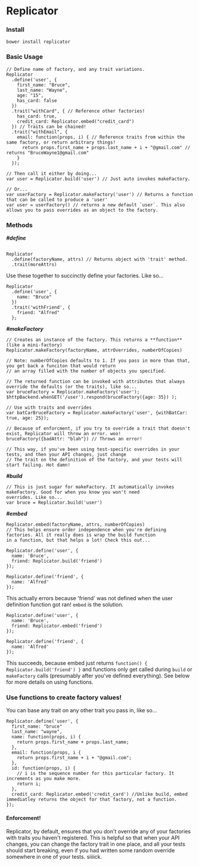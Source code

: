 # Replicator

### Install

`bower install replicator`

### Basic Usage

```
// Define name of factory, and any trait variations.
Replicator
  .define('user', {
    first_name: "Bruce",
    last_name: "Wayne",
    age: "15",
    has_card: false
  })
  .trait("withCard", { // Reference other factories!
    has_card: true,
    credit_card: Replicator.embed("credit_card")
  }) // Traits can be chained!
  .trait("withEmail", {
    email: function(props, i) { // Reference traits from within the same factory, or return arbitrary things!
      return props.first_name + props.last_name + i + "@gmail.com" // returns "BruceWayne1@gmail.com"
    }
  });

// Then call it either by doing...
var user = Replicator.build('user') // Just auto invokes makeFactory.

// Or...
var userFactory = Replicator.makeFactory('user') // Returns a function that can be called to produce a 'user'
var user = userFactory() // returns a new default `user`. This also allows you to pass overrides as an object to the factory.

```

### Methods

***#define***
```

Replicator
  .define(factoryName, attrs) // Returns object with 'trait' method.
  .trait(moreAttrs)

```
Use these together to succinctly define your factories. Like so...

```
Replicator
  .define('user', {
    name: "Bruce"
  })
  .trait('withFriend', {
    friend: "Alfred"
  };
```

***#makeFactory***
```
// Creates an instance of the factory. This returns a **function** (like a mini-factory)
Replicator.makeFactory(factoryName, attrOverrides, numberOfCopies)

// Note: numberOfCopies defaults to 1. If you pass in more than that, you get back a funciton that would return
// an array filled with the number of objects you specified.

// The returned function can be invoked with attributes that always override the defaults (or the traits), like so...
var bruceFactory = Replicator.makeFactory('user');
$httpBackend.whenGET('/user').respond(bruceFactory({age: 35}) );

// Use with traits and overrides
var batCarBruceFactory = Replicator.makeFactory('user', {withBatCar: true, age: 25});

// Because of enforcment, if you try to override a trait that doesn't exist, Replicator will throw an error. woo!
bruceFactory({badAttr: "blah"}) // Throws an error!

// This way, if you've been using test-specific overrides in your tests, and then your API changes, just change
// The trait on the definition of the factory, and your tests will start failing. Hot damn!

```

***#build***
```
// This is just sugar for makeFactory. It automatically invokes makeFactory. Good for when you know you won't need
overrides. Like so...
var bruce = Replicator.build('user')
```

***#embed***
```
Replicator.embed(factoryName, attrs, numberOfCopies)
// This helps ensure order independence when you're defining factories. All it really does is wrap the build function
in a function, but that helps a lot! Check this out...

Replicator.define('user', {
  name: 'Bruce',
  friend: Replicator.build('friend')
});

Replicator.define('friend', {
  name: 'Alfred'
});

```
This actually errors because 'friend' was not defined when the user definition function got ran! `embed` is the solution.

```
Replicator.define('user', {
  name: 'Bruce',
  friend: Replicator.embed('friend')
});

Replicator.define('friend', {
  name: 'Alfred'
});

```
This succeeds, because embed just returns `function() { Replicator.build('friend') }` and functions only get called
during `build` or `makeFactory` calls (presumably after you've defined everything). See below for more details on using functions.

### Use functions to create factory values!
You can base any trait on any other trait you pass in, like so...

```
Replicator.define('user', {
  first_name: "bruce"
  last_name: "wayne",
  name: function(props, i) {
    return props.first_name + props.last_name;
  },
  email: function(props, i {
    return props.first_name + i + "@gmail.com";
  },
  id: function(props, i) {
    // i is the sequence number for this particular factory. It increments as you make more.
    return i;
  },
  credit_card: Replicator.embed('credit_card') //Unlike build, embed immediatley returns the object for that factory, not a function.
});

```

#### Enforcement!
  Replicator, by default, ensures that you don't override any of your factories with traits you haven't registered. This is helpful  so that when your API changes, you can change the factory trait in one place, and all your tests should start breaking, even if you had written some random override somewhere in one of your tests. siiiick.
